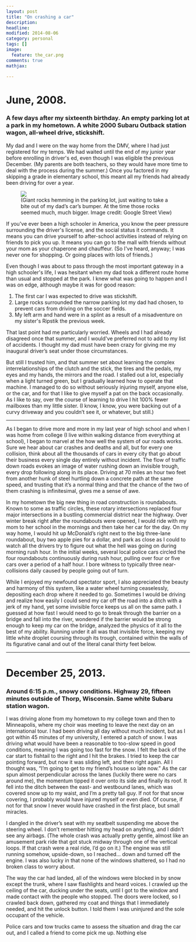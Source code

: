 ```yaml
---
layout: post
title: "On crashing a car"
description: 
headline: 
modified: 2014-08-06
category: personal
tags: []
image: 
  feature: the_car.png
comments: true
mathjax:

---
```


# June, 2008.

### A few days after my sixteenth birthday. An empty parking lot at a park in my hometown. A white 2000 Subaru Outback station wagon, all-wheel drive, stickshift.

My dad and I were on the way home from the DMV, where I had just registered for my temps. We had waited until the end of my junior year before enrolling in driver's ed, even though I was eligible the previous December. (My parents are both teachers, so they would have more time to deal with the process during the summer.) Once you factored in my skipping a grade in elementary school, this meant all my friends had already been driving for over a year.

<figure>
	<img src="{{ site.url }}/images/the_park.png">
	<figcaption>(Giant rocks hemming in the parking lot, just waiting to take a bite out of my dad’s car’s bumper. At the time those rocks seemed much, much bigger. Image credit: Google Street View)
	</figcaption>
</figure>

If you've ever been a high schooler in America, you know the peer pressure surrounding the driver's license, and the social status it commands. It means you can drive yourself to after-school activities instead of relying on friends to pick you up. It means you can go to the mall with friends without your mom as your chaperone and chauffeur. (So I've heard, anyway; I was never one for shopping. Or going places with lots of friends.)

Even though I was about to pass through the most important gateway in a high schooler's life, I was hesitant when my dad took a different route home than usual and stopped at the park. I knew what was going to happen and I was on edge, although maybe it was for good reason:

1. The first car I was expected to drive was stickshift.
2. Large rocks surrounded the narrow parking lot my dad had chosen, to prevent cars from driving on the soccer fields.
3. My left arm and hand were in a splint as a result of a misadventure on my sister's Ripstik the previous week.

That last point had me particularly worried. Wheels and I had already disagreed once that summer, and I would've preferred not to add to my list of accidents. I thought my dad must have been crazy for giving me my inaugural driver’s seat under those circumstances.

But still I trusted him, and that summer set about learning the complex interrelationships of the clutch and the stick, the tires and the pedals, my eyes and my hands, the mirrors and the road. I stalled out a lot, especially when a light turned green, but I gradually learned how to operate that machine. I managed to do so without seriously injuring myself, anyone else, or the car, and for that I like to give myself a pat on the back occasionally. As I like to say, over the course of learning to drive I hit 100% fewer mailboxes than my little sister. (I know, I know, you were backing out of a curvy driveway and you couldn’t see it, or whatever, but still.)

---

As I began to drive more and more in my last year of high school and when I was home from college (I live within walking distance from everything at school), I began to marvel at the how well the system of our roads works. Sure we hear about car crashes and deaths and all, but for every one collision, think about all the thousands of cars in every city that go about their business every single day entirely without incident. The flow of traffic down roads evokes an image of water rushing down an invisible trough, every drop following along in its place. Driving at 70 miles an hour two feet from another hunk of steel hurtling down a concrete path at the same speed, and trusting that it’s a normal thing and that the chance of the two of them crashing is infinitesimal, gives me a sense of awe.

In my hometown the big new thing in road construction is roundabouts. Known to some as traffic circles, these rotary intersections replaced four major intersections in a bustling commercial district near the highway. Over winter break right after the roundabouts were opened, I would ride with my mom to her school in the mornings and then take her car for the day. On my way home, I would hit up McDonald’s right next to the big three-lane roundabout, buy two apple pies for a dollar, and park as close as I could to watch all the drivers try to figure out what the hell was going on during morning rush hour. In the initial weeks, several local police cars circled the four roundabouts continuously during rush hour, pulling over four or five cars over a period of a half hour. I bore witness to typically three near-collisions daily caused by people going out of turn.

While I enjoyed my newfound spectator sport, I also appreciated the beauty and harmony of this system, like a water wheel turning ceaselessly, depositing each drop where it needed to go. Sometimes I would be driving and realize how easily I could send my car off the road into a ditch with a jerk of my hand, yet some invisible force keeps us all on the same path. I guessed at how fast I would need to go to break through the barrier on a bridge and fall into the river, wondered if the barrier would be strong enough to keep my car on the bridge, analyzed the physics of it all to the best of my ability. Running under it all was that invisible force, keeping my little white droplet coursing through its trough, contained within the walls of its figurative canal and out of the literal canal thirty feet below.

---

# December 25, 2013.

### Around 6:15 p.m., snowy conditions. Highway 29, fifteen minutes outside of Thorp, Wisconsin. Same white Subaru station wagon.

I was driving alone from my hometown to my college town and then to Minneapolis, where my choir was meeting to leave the next day on an international tour. I had been driving all day without much incident, but as I got within 45 minutes of my university, I entered a patch of snow. I was driving what would have been a reasonable to too-slow speed in good conditions, meaning I was going too fast for the snow. I felt the back of the car start to fishtail to the right and I hit the brakes. I tried to keep the car pointing forward, but now it was sliding left, and then right again. All I thought was, “I’m going to get to my friend’s house so late now.” As the car spun almost perpendicular across the lanes (luckily there were no cars around me), the momentum tipped it over onto its side and finally its roof. It fell into the ditch between the east- and westbound lanes, which was covered snow up to my waist, and I’m a pretty tall guy. If not for that snow covering, I probably would have injured myself or even died. Of course, if not for that snow I never would have crashed in the first place, but small miracles.

I dangled in the driver’s seat with my seatbelt suspending me above the steering wheel. I don’t remember hitting my head on anything, and I didn’t see any airbags. (The whole crash was actually pretty gentle, almost like an amusement park ride that got stuck midway through one of the vertical loops. If that crash were a real ride, I’d go on it.) The engine was still running somehow, upside-down, so I reached… down and turned off the engine. I was also lucky in that none of the windows shattered, so I had no broken class to worry about.

The way the car had landed, all of the windows were blocked in by snow except the trunk, where I saw flashlights and heard voices. I crawled up the ceiling of the car, ducking under the seats, until I got to the window and made contact with the people who stopped. The doors were locked, so I crawled back down, gathered my coat and things that I immediately needed, and hit the unlock button. I told them I was uninjured and the sole occupant of the vehicle.

Police cars and tow trucks came to assess the situation and drag the car out, and I called a friend to come pick me up. Nothing else
